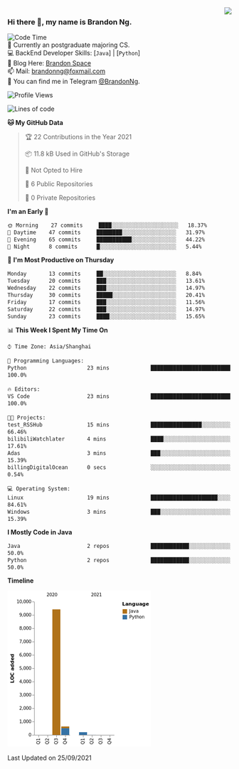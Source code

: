 <!--
<img  align="right" src="https://github-readme-stats.vercel.app/api?username=brandon0824&show_icons=true&count_private=true&hide_title=true">
-->

<img  align="right" src="https://github-readme-stats.vercel.app/api/top-langs/?username=brandon0824&layout=compact">

### Hi there 👋, my name is Brandon Ng.

![Code Time](https://img.shields.io/endpoint?style=flat-square&url=https://codetime-api.datreks.com/badge/128?logoColor=white%26project=%26recentMS=0%26showProject=false)  
🌱 Currently an postgraduate majoring CS.  
💻 BackEnd Developer Skills: [`Java`] | [`Python`]  
📝 Blog Here: [Brandon Space](https://brandonng.tech)  
📫 Mail: brandonng@foxmail.com  
:newspaper: You can find me in Telegram [@BrandonNg](https://t.me/BrandonNg24).  

<!--START_SECTION:waka-->
![Profile Views](http://img.shields.io/badge/Profile%20Views-13-blue)

![Lines of code](https://img.shields.io/badge/From%20Hello%20World%20I%27ve%20Written-10255%20lines%20of%20code-blue)

**🐱 My GitHub Data** 

> 🏆 22 Contributions in the Year 2021
 > 
> 📦 11.8 kB Used in GitHub's Storage 
 > 
> 🚫 Not Opted to Hire
 > 
> 📜 6 Public Repositories 
 > 
> 🔑 0 Private Repositories  
 > 
**I'm an Early 🐤** 

```text
🌞 Morning    27 commits     ████░░░░░░░░░░░░░░░░░░░░░   18.37% 
🌆 Daytime    47 commits     ████████░░░░░░░░░░░░░░░░░   31.97% 
🌃 Evening    65 commits     ███████████░░░░░░░░░░░░░░   44.22% 
🌙 Night      8 commits      █░░░░░░░░░░░░░░░░░░░░░░░░   5.44%

```
📅 **I'm Most Productive on Thursday** 

```text
Monday       13 commits     ██░░░░░░░░░░░░░░░░░░░░░░░   8.84% 
Tuesday      20 commits     ███░░░░░░░░░░░░░░░░░░░░░░   13.61% 
Wednesday    22 commits     ███░░░░░░░░░░░░░░░░░░░░░░   14.97% 
Thursday     30 commits     █████░░░░░░░░░░░░░░░░░░░░   20.41% 
Friday       17 commits     ███░░░░░░░░░░░░░░░░░░░░░░   11.56% 
Saturday     22 commits     ███░░░░░░░░░░░░░░░░░░░░░░   14.97% 
Sunday       23 commits     ████░░░░░░░░░░░░░░░░░░░░░   15.65%

```


📊 **This Week I Spent My Time On** 

```text
⌚︎ Time Zone: Asia/Shanghai

💬 Programming Languages: 
Python                   23 mins             █████████████████████████   100.0%

🔥 Editors: 
VS Code                  23 mins             █████████████████████████   100.0%

🐱‍💻 Projects: 
test_RSSHub              15 mins             ████████████████░░░░░░░░░   66.46% 
bilibiliWatchlater       4 mins              ████░░░░░░░░░░░░░░░░░░░░░   17.61% 
Adas                     3 mins              ███░░░░░░░░░░░░░░░░░░░░░░   15.39% 
billingDigitalOcean      0 secs              ░░░░░░░░░░░░░░░░░░░░░░░░░   0.54%

💻 Operating System: 
Linux                    19 mins             █████████████████████░░░░   84.61% 
Windows                  3 mins              ███░░░░░░░░░░░░░░░░░░░░░░   15.39%

```

**I Mostly Code in Java** 

```text
Java                     2 repos             ████████████░░░░░░░░░░░░░   50.0% 
Python                   2 repos             ████████████░░░░░░░░░░░░░   50.0%

```


**Timeline**

![Chart not found](https://raw.githubusercontent.com/brandon0824/brandon0824/master/charts/bar_graph.png) 


 Last Updated on 25/09/2021
<!--END_SECTION:waka-->

<!--
[![Top Langs](https://github-readme-stats.vercel.app/api/top-langs/?username=brandon0824&layout=compact)](https://github.com/brandon0824)  
-->

<!--
<img  align="right" src="https://github-readme-stats.vercel.app/api/top-langs/?username=brandon0824&layout=compact">
-->
